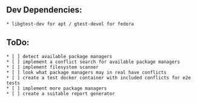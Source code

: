 ## Dev Dependencies:
    * libgtest-dev for apt / gtest-devel for fedora

## ToDo:
    * [ ] detect available package managers
    * [ ] implement a conflict search for available package managers
    * [ ] implement filesystem scanner
    * [ ] look what package managers may in real have conflicts
    * [ ] create a test docker container with included conflicts for e2e tests
    * [ ] implement more package managers
    * [ ] create a suitable report generator